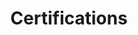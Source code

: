 ---
# An instance of the Accomplishments widget.
# Documentation: https://wowchemy.com/docs/page-builder/
widget: accomplishments

# This file represents a page section.
headless: true

# Order that this section appears on the page.
weight: 40

# Note: `&shy;` is used to add a 'soft' hyphen in a long heading.
title: 'Certifications'
subtitle:

# Date format
#   Refer to https://wowchemy.com/docs/customization/#date-format
date_format: Jan 2006

# Accomplishments.
#   Add/remove as many `item` blocks below as you like.
#   `title`, `organization`, and `date_start` are the required parameters.
#   Leave other parameters empty if not required.
#   Begin multi-line descriptions with YAML's `|2-` multi-line prefix.
item:
- certificate_url: https://www.coursera.org/account/accomplishments/specialization/certificate/YSEXSMPC6P3K
  date_end: "2021-08-05"
  date_start: ""
  description: "DeepLearning.AI"
  organization: Coursera
  organization_url: https://www.coursera.org
  title: Deep Learning Specialization
  url: "https://www.coursera.org/specializations/deep-learning"
- certificate_url: https://www.coursera.org/account/accomplishments/certificate/94LUMBBRBVNK
  date_end: "2021-06-30"
  date_start: ""
  description: "Stanford"
  organization: Coursera
  organization_url: https://www.coursera.org
  title: Machine Learning
  url: "https://www.coursera.org/learn/machine-learning?"
- certificate_url: https://www.coursera.org/account/accomplishments/specialization/certificate/BDRJT7YFMHWW
  date_end: "2021-05-17"
  date_start: ""
  description: "Imperial College London"
  organization: Coursera
  organization_url: https://www.coursera.org
  title: Mathematics for Machine Learning Specialization
  url: "https://www.coursera.org/specializations/mathematics-machine-learning"

design:
  columns: '2' 
---